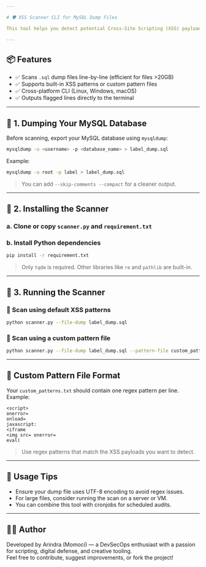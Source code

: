 ```yaml
---

# 🛡️ XSS Scanner CLI for MySQL Dump Files

This tool helps you detect potential Cross-Site Scripting (XSS) payloads inside large MySQL dump files. It's designed for security audits, forensic analysis, and input validation in web applications.

---
```


## 📦 Features

- ✅ Scans `.sql` dump files line-by-line (efficient for files >20GB)
- ✅ Supports built-in XSS patterns or custom pattern files
- ✅ Cross-platform CLI (Linux, Windows, macOS)
- ✅ Outputs flagged lines directly to the terminal

---

## 🐬 1. Dumping Your MySQL Database

Before scanning, export your MySQL database using `mysqldump`:

```bash
mysqldump -u <username> -p <database_name> > label_dump.sql
```

Example:

```bash
mysqldump -u root -p label > label_dump.sql
```

> You can add `--skip-comments --compact` for a cleaner output.

---

## 🐍 2. Installing the Scanner

### a. Clone or copy `scanner.py` and `requirement.txt`

### b. Install Python dependencies

```bash
pip install -r requirement.txt
```

> Only `tqdm` is required. Other libraries like `re` and `pathlib` are built-in.

---

## 🚀 3. Running the Scanner

### 🔹 Scan using default XSS patterns

```bash
python scanner.py --file-dump label_dump.sql
```

### 🔹 Scan using a custom pattern file

```bash
python scanner.py --file-dump label_dump.sql --pattern-file custom_patterns.txt
```

---

## 📄 Custom Pattern File Format

Your `custom_patterns.txt` should contain one regex pattern per line. Example:

```
<script>
onerror=
onload=
javascript:
<iframe
<img src= onerror=
eval(
```

> Use regex patterns that match the XSS payloads you want to detect.

---

## 📌 Usage Tips

- Ensure your dump file uses UTF-8 encoding to avoid regex issues.
- For large files, consider running the scan on a server or VM.
- You can combine this tool with cronjobs for scheduled audits.

---


## 👨‍💻 Author

Developed by Arindra (Momoci) — a DevSecOps enthusiast with a passion for scripting, digital defense, and creative tooling.  
Feel free to contribute, suggest improvements, or fork the project!


